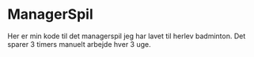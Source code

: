 # ManagerSpil
Her er min kode til det managerspil jeg har lavet til herlev badminton. Det sparer 3 timers manuelt arbejde hver 3 uge. 
